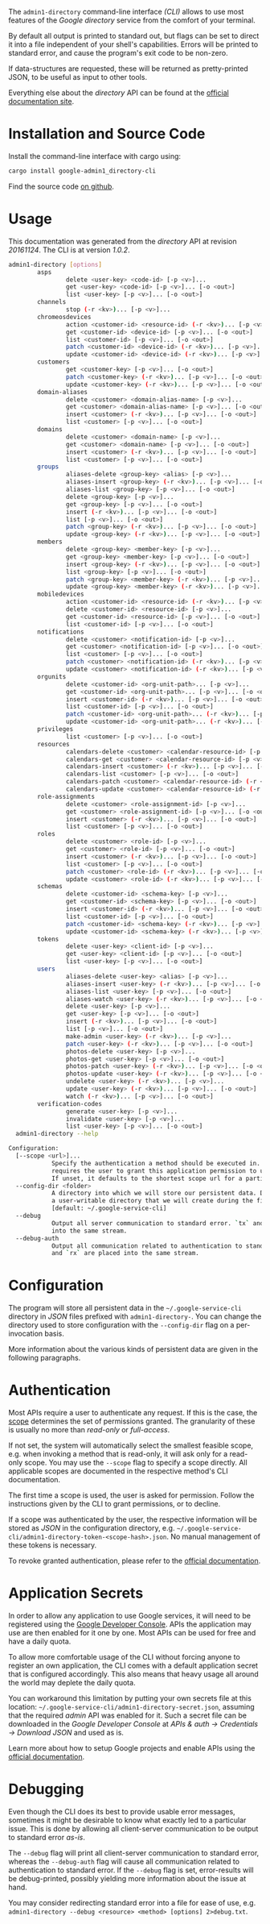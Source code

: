 <!---
DO NOT EDIT !
This file was generated automatically from 'src/mako/cli/README.md.mako'
DO NOT EDIT !
-->
The `admin1-directory` command-line interface *(CLI)* allows to use most features of the *Google directory* service from the comfort of your terminal.

By default all output is printed to standard out, but flags can be set to direct it into a file independent of your shell's
capabilities. Errors will be printed to standard error, and cause the program's exit code to be non-zero.

If data-structures are requested, these will be returned as pretty-printed JSON, to be useful as input to other tools.

Everything else about the *directory* API can be found at the
[official documentation site](https://developers.google.com/admin-sdk/directory/).

# Installation and Source Code

Install the command-line interface with cargo using:

```bash
cargo install google-admin1_directory-cli
```

Find the source code [on github](https://github.com/Byron/google-apis-rs/tree/master/gen/admin1_directory-cli).

# Usage

This documentation was generated from the *directory* API at revision *20161124*. The CLI is at version *1.0.2*.

```bash
admin1-directory [options]
        asps
                delete <user-key> <code-id> [-p <v>]...
                get <user-key> <code-id> [-p <v>]... [-o <out>]
                list <user-key> [-p <v>]... [-o <out>]
        channels
                stop (-r <kv>)... [-p <v>]...
        chromeosdevices
                action <customer-id> <resource-id> (-r <kv>)... [-p <v>]...
                get <customer-id> <device-id> [-p <v>]... [-o <out>]
                list <customer-id> [-p <v>]... [-o <out>]
                patch <customer-id> <device-id> (-r <kv>)... [-p <v>]... [-o <out>]
                update <customer-id> <device-id> (-r <kv>)... [-p <v>]... [-o <out>]
        customers
                get <customer-key> [-p <v>]... [-o <out>]
                patch <customer-key> (-r <kv>)... [-p <v>]... [-o <out>]
                update <customer-key> (-r <kv>)... [-p <v>]... [-o <out>]
        domain-aliases
                delete <customer> <domain-alias-name> [-p <v>]...
                get <customer> <domain-alias-name> [-p <v>]... [-o <out>]
                insert <customer> (-r <kv>)... [-p <v>]... [-o <out>]
                list <customer> [-p <v>]... [-o <out>]
        domains
                delete <customer> <domain-name> [-p <v>]...
                get <customer> <domain-name> [-p <v>]... [-o <out>]
                insert <customer> (-r <kv>)... [-p <v>]... [-o <out>]
                list <customer> [-p <v>]... [-o <out>]
        groups
                aliases-delete <group-key> <alias> [-p <v>]...
                aliases-insert <group-key> (-r <kv>)... [-p <v>]... [-o <out>]
                aliases-list <group-key> [-p <v>]... [-o <out>]
                delete <group-key> [-p <v>]...
                get <group-key> [-p <v>]... [-o <out>]
                insert (-r <kv>)... [-p <v>]... [-o <out>]
                list [-p <v>]... [-o <out>]
                patch <group-key> (-r <kv>)... [-p <v>]... [-o <out>]
                update <group-key> (-r <kv>)... [-p <v>]... [-o <out>]
        members
                delete <group-key> <member-key> [-p <v>]...
                get <group-key> <member-key> [-p <v>]... [-o <out>]
                insert <group-key> (-r <kv>)... [-p <v>]... [-o <out>]
                list <group-key> [-p <v>]... [-o <out>]
                patch <group-key> <member-key> (-r <kv>)... [-p <v>]... [-o <out>]
                update <group-key> <member-key> (-r <kv>)... [-p <v>]... [-o <out>]
        mobiledevices
                action <customer-id> <resource-id> (-r <kv>)... [-p <v>]...
                delete <customer-id> <resource-id> [-p <v>]...
                get <customer-id> <resource-id> [-p <v>]... [-o <out>]
                list <customer-id> [-p <v>]... [-o <out>]
        notifications
                delete <customer> <notification-id> [-p <v>]...
                get <customer> <notification-id> [-p <v>]... [-o <out>]
                list <customer> [-p <v>]... [-o <out>]
                patch <customer> <notification-id> (-r <kv>)... [-p <v>]... [-o <out>]
                update <customer> <notification-id> (-r <kv>)... [-p <v>]... [-o <out>]
        orgunits
                delete <customer-id> <org-unit-path>... [-p <v>]...
                get <customer-id> <org-unit-path>... [-p <v>]... [-o <out>]
                insert <customer-id> (-r <kv>)... [-p <v>]... [-o <out>]
                list <customer-id> [-p <v>]... [-o <out>]
                patch <customer-id> <org-unit-path>... (-r <kv>)... [-p <v>]... [-o <out>]
                update <customer-id> <org-unit-path>... (-r <kv>)... [-p <v>]... [-o <out>]
        privileges
                list <customer> [-p <v>]... [-o <out>]
        resources
                calendars-delete <customer> <calendar-resource-id> [-p <v>]...
                calendars-get <customer> <calendar-resource-id> [-p <v>]... [-o <out>]
                calendars-insert <customer> (-r <kv>)... [-p <v>]... [-o <out>]
                calendars-list <customer> [-p <v>]... [-o <out>]
                calendars-patch <customer> <calendar-resource-id> (-r <kv>)... [-p <v>]... [-o <out>]
                calendars-update <customer> <calendar-resource-id> (-r <kv>)... [-p <v>]... [-o <out>]
        role-assignments
                delete <customer> <role-assignment-id> [-p <v>]...
                get <customer> <role-assignment-id> [-p <v>]... [-o <out>]
                insert <customer> (-r <kv>)... [-p <v>]... [-o <out>]
                list <customer> [-p <v>]... [-o <out>]
        roles
                delete <customer> <role-id> [-p <v>]...
                get <customer> <role-id> [-p <v>]... [-o <out>]
                insert <customer> (-r <kv>)... [-p <v>]... [-o <out>]
                list <customer> [-p <v>]... [-o <out>]
                patch <customer> <role-id> (-r <kv>)... [-p <v>]... [-o <out>]
                update <customer> <role-id> (-r <kv>)... [-p <v>]... [-o <out>]
        schemas
                delete <customer-id> <schema-key> [-p <v>]...
                get <customer-id> <schema-key> [-p <v>]... [-o <out>]
                insert <customer-id> (-r <kv>)... [-p <v>]... [-o <out>]
                list <customer-id> [-p <v>]... [-o <out>]
                patch <customer-id> <schema-key> (-r <kv>)... [-p <v>]... [-o <out>]
                update <customer-id> <schema-key> (-r <kv>)... [-p <v>]... [-o <out>]
        tokens
                delete <user-key> <client-id> [-p <v>]...
                get <user-key> <client-id> [-p <v>]... [-o <out>]
                list <user-key> [-p <v>]... [-o <out>]
        users
                aliases-delete <user-key> <alias> [-p <v>]...
                aliases-insert <user-key> (-r <kv>)... [-p <v>]... [-o <out>]
                aliases-list <user-key> [-p <v>]... [-o <out>]
                aliases-watch <user-key> (-r <kv>)... [-p <v>]... [-o <out>]
                delete <user-key> [-p <v>]...
                get <user-key> [-p <v>]... [-o <out>]
                insert (-r <kv>)... [-p <v>]... [-o <out>]
                list [-p <v>]... [-o <out>]
                make-admin <user-key> (-r <kv>)... [-p <v>]...
                patch <user-key> (-r <kv>)... [-p <v>]... [-o <out>]
                photos-delete <user-key> [-p <v>]...
                photos-get <user-key> [-p <v>]... [-o <out>]
                photos-patch <user-key> (-r <kv>)... [-p <v>]... [-o <out>]
                photos-update <user-key> (-r <kv>)... [-p <v>]... [-o <out>]
                undelete <user-key> (-r <kv>)... [-p <v>]...
                update <user-key> (-r <kv>)... [-p <v>]... [-o <out>]
                watch (-r <kv>)... [-p <v>]... [-o <out>]
        verification-codes
                generate <user-key> [-p <v>]...
                invalidate <user-key> [-p <v>]...
                list <user-key> [-p <v>]... [-o <out>]
  admin1-directory --help

Configuration:
  [--scope <url>]...
            Specify the authentication a method should be executed in. Each scope
            requires the user to grant this application permission to use it.
            If unset, it defaults to the shortest scope url for a particular method.
  --config-dir <folder>
            A directory into which we will store our persistent data. Defaults to
            a user-writable directory that we will create during the first invocation.
            [default: ~/.google-service-cli]
  --debug
            Output all server communication to standard error. `tx` and `rx` are placed
            into the same stream.
  --debug-auth
            Output all communication related to authentication to standard error. `tx`
            and `rx` are placed into the same stream.

```

# Configuration

The program will store all persistent data in the `~/.google-service-cli` directory in *JSON* files prefixed with `admin1-directory-`.  You can change the directory used to store configuration with the `--config-dir` flag on a per-invocation basis.

More information about the various kinds of persistent data are given in the following paragraphs.

# Authentication

Most APIs require a user to authenticate any request. If this is the case, the [scope][scopes] determines the 
set of permissions granted. The granularity of these is usually no more than *read-only* or *full-access*.

If not set, the system will automatically select the smallest feasible scope, e.g. when invoking a
method that is read-only, it will ask only for a read-only scope. 
You may use the `--scope` flag to specify a scope directly. 
All applicable scopes are documented in the respective method's CLI documentation.

The first time a scope is used, the user is asked for permission. Follow the instructions given 
by the CLI to grant permissions, or to decline.

If a scope was authenticated by the user, the respective information will be stored as *JSON* in the configuration
directory, e.g. `~/.google-service-cli/admin1-directory-token-<scope-hash>.json`. No manual management of these tokens
is necessary.

To revoke granted authentication, please refer to the [official documentation][revoke-access].

# Application Secrets

In order to allow any application to use Google services, it will need to be registered using the 
[Google Developer Console][google-dev-console]. APIs the application may use are then enabled for it
one by one. Most APIs can be used for free and have a daily quota.

To allow more comfortable usage of the CLI without forcing anyone to register an own application, the CLI
comes with a default application secret that is configured accordingly. This also means that heavy usage
all around the world may deplete the daily quota.

You can workaround this limitation by putting your own secrets file at this location: 
`~/.google-service-cli/admin1-directory-secret.json`, assuming that the required *admin* API 
was enabled for it. Such a secret file can be downloaded in the *Google Developer Console* at 
*APIs & auth -> Credentials -> Download JSON* and used as is.

Learn more about how to setup Google projects and enable APIs using the [official documentation][google-project-new].


# Debugging

Even though the CLI does its best to provide usable error messages, sometimes it might be desirable to know
what exactly led to a particular issue. This is done by allowing all client-server communication to be 
output to standard error *as-is*.

The `--debug` flag will print all client-server communication to standard error, whereas the `--debug-auth` flag
will cause all communication related to authentication to standard error.
If the `--debug` flag is set, error-results will be debug-printed, possibly yielding more information about the 
issue at hand.

You may consider redirecting standard error into a file for ease of use, e.g. `admin1-directory --debug <resource> <method> [options] 2>debug.txt`.


[scopes]: https://developers.google.com/+/api/oauth#scopes
[revoke-access]: http://webapps.stackexchange.com/a/30849
[google-dev-console]: https://console.developers.google.com/
[google-project-new]: https://developers.google.com/console/help/new/